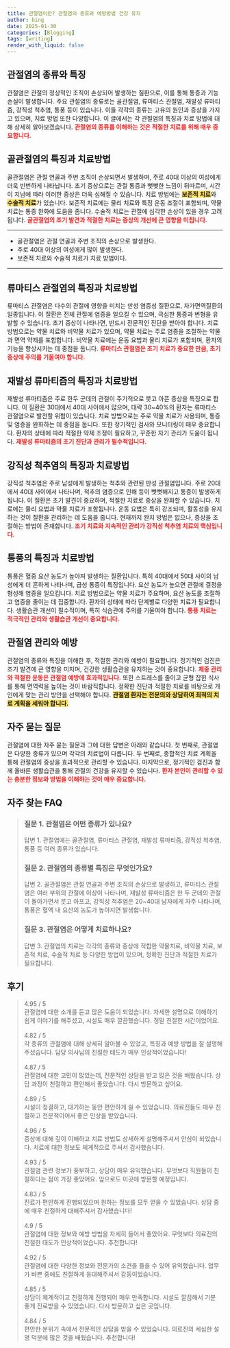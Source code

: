```yaml
---
title: 관절염이란? 관절염의 종류와 예방방법 건강 유지
author: bing
date: 2025-01-30
categories: [Blogging]
tags: [writing]
render_with_liquid: false
---
```



<h2 id='관절염의 종류와 특징'>관절염의 종류와 특징</h2>

<p>관절염은 관절의 정상적인 조직이 손상되어 발생하는 질환으로, 이를 통해 통증과 기능 손실이 발생합니다. 주요 관절염의 종류로는 골관절염, 류마티스 관절염, 재발성 류마티즘, 강직성 척추염, 통풍 등이 있습니다. 이들 각각의 종류는 고유의 원인과 증상을 가지고 있으며, 치료 방법 또한 다양합니다. 이 글에서는 각 관절염의 특징과 치료 방법에 대해 상세히 알아보겠습니다. <b><span style="color: #ee2323;">관절염의 종류를 이해하는 것은 적절한 치료를 위해 매우 중요합니다.</span></b></p>

<h2 id='골관절염의 특징과 치료방법'>골관절염의 특징과 치료방법</h2>

<p>골관절염은 관절 연골과 주변 조직이 손상되면서 발생하며, 주로 40대 이상의 여성에게 더욱 빈번하게 나타납니다. 초기 증상으로는 관절 통증과 뻣뻣한 느낌이 뒤따르며, 시간이 지남에 따라 이러한 증상은 더욱 심해질 수 있습니다. 치료 방법에는 <b><span style="background-color: #ffe066;">보존적 치료</span></b>와 <b><span style="background-color: #ffe066;">수술적 치료</span></b>가 있습니다. 보존적 치료에는 물리 치료와 특정 운동 조절이 포함되며, 약물 치료는 통증 완화에 도움을 줍니다. 수술적 치료는 관절에 심각한 손상이 있을 경우 고려됩니다. <b><span style="color: #ee2323;">골관절염의 조기 발견과 적절한 치료는 증상의 개선에 큰 영향을 미칩니다.</span></b></p>

<hr />

<ul>
    <li>골관절염은 관절 연골과 주변 조직의 손상으로 발생한다.</li>
    <li>주로 40대 이상의 여성에게 많이 발생한다.</li>
    <li>보존적 치료와 수술적 치료가 치료 방법이다.</li>
</ul>

<hr />

<h2 id='류마티스 관절염의 특징과 치료방법'>류마티스 관절염의 특징과 치료방법</h2>

<p>류마티스 관절염은 다수의 관절에 영향을 미치는 만성 염증성 질환으로, 자가면역질환의 일종입니다. 이 질환은 전체 관절에 염증을 일으킬 수 있으며, 극심한 통증과 변형을 유발할 수 있습니다. 초기 증상이 나타나면, 반드시 전문적인 진단을 받아야 합니다. 치료 방법으로는 약물 치료와 비약물 치료가 있으며, 약물 치료는 주로 염증을 조절하는 약물과 면역 약제를 포함합니다. 비약물 치료에는 운동 요법과 물리 치료가 포함되며, 환자의 기능을 향상시키는 데 중점을 둡니다. <b><span style="color: #ee2323;">류마티스 관절염은 조기 치료가 중요한 만큼, 초기 증상에 주의를 기울여야 합니다.</span></b></p>

<h2 id='재발성 류마티즘의 특징과 치료방법'>재발성 류마티즘의 특징과 치료방법</h2>

<p>재발성 류마티즘은 주로 한두 군데의 관절이 주기적으로 붓고 아픈 증상을 특징으로 합니다. 이 질환은 30대에서 40대 사이에서 많으며, 대략 30~40%의 환자는 류마티스 관절염으로 발전할 위험이 있습니다. 치료 방법으로는 주로 약물 치료가 사용되며, 통증 및 염증을 완화하는 데 중점을 둡니다. 또한 정기적인 검사와 모니터링이 매우 중요합니다. 환자의 상태에 따라 적절한 약제 조정이 필요하고, 꾸준한 자기 관리가 도움이 됩니다. <b><span style="color: #ee2323;">재발성 류마티즘의 조기 진단과 관리가 필수적입니다.</span></b></p>

<h2 id='강직성 척추염의 특징과 치료방법'>강직성 척추염의 특징과 치료방법</h2>

<p>강직성 척추염은 주로 남성에게 발생하는 척추와 관련된 만성 관절염입니다. 주로 20대에서 40대 사이에서 나타나며, 척추의 염증으로 인해 등이 뻣뻣해지고 통증이 발생하게 됩니다. 이 질환은 초기 발견이 중요하며, 적절한 치료로 증상을 완화할 수 있습니다. 치료에는 물리 요법과 약물 치료가 포함됩니다. 운동 요법은 특히 강조되며, 활동성을 유지하는 것이 질환을 관리하는 데 도움을 줍니다. 현재까지 완치 방법은 없으나, 증상을 조절하는 방법이 존재합니다. <b><span style="color: #ee2323;">조기 치료와 지속적인 관리가 강직성 척추염 치료의 핵심입니다.</span></b></p>

<h2 id='통풍의 특징과 치료방법'>통풍의 특징과 치료방법</h2>

<p>통풍은 혈중 요산 농도가 높아져 발생하는 질환입니다. 특히 40대에서 50대 사이의 남성에게 더 흔하게 나타나며, 급성 통증이 특징입니다. 요산 농도가 높으면 관절에 결정을 형성해 염증을 일으킵니다. 치료 방법으로는 약물 치료가 주요하며, 요산 농도를 조절하고 염증을 줄이는 데 집중합니다. 환자의 상태에 따라 단계별로 다양한 치료가 필요합니다. 생활습관 개선이 필수적이며, 특히 식습관에 주의를 기울여야 합니다. <b><span style="color: #ee2323;">통풍 치료는 적극적인 관리와 생활습관 개선이 중요합니다.</span></b></p>

<h2 id='관절염 관리와 예방'>관절염 관리와 예방</h2>

<p>관절염의 종류와 특징을 이해한 후, 적절한 관리와 예방이 필요합니다. 정기적인 검진은 조기 발견에 큰 영향을 미치며, 건강한 생활습관을 유지하는 것이 중요합니다. <b><span style="color: #ee2323;">체중 관리와 적절한 운동은 관절염 예방에 효과적입니다.</span></b> 또한 스트레스를 줄이고 균형 잡힌 식사를 통해 면역력을 높이는 것이 바람직합니다. 정확한 진단과 적절한 치료를 바탕으로 개인에게 맞는 관리 방안을 선택해야 합니다. <b><span style="background-color: #ffe066;">관절염 환자는 전문의와 상담하여 최적의 치료 계획을 세워야 합니다.</span></b></p>

<h2 id='자주 묻는 질문'>자주 묻는 질문</h2>

<p>관절염에 대한 자주 묻는 질문과 그에 대한 답변은 아래와 같습니다. 첫 번째로, 관절염은 다양한 종류가 있으며 각각의 치료법이 다릅니다. 두 번째로, 종합적인 치료 계획을 통해 관절염의 증상을 효과적으로 관리할 수 있습니다. 마지막으로, 정기적인 검진과 함께 올바른 생활습관을 통해 관절의 건강을 유지할 수 있습니다. <b><span style="color: #ee2323;">환자 본인이 관리할 수 있는 충분한 정보와 방법을 이해하는 것이 매우 중요합니다.</span></b></p>


<h2 id='자주_찾는_FAQ'>자주 찾는 FAQ</h2>
<div itemscope="" itemtype="https://schema.org/FAQPage"> 
<blockquote> 
<div itemscope="" itemprop="mainEntity" itemtype="https://schema.org/Question"> 
<h3 itemprop="name">질문 1. 관절염은 어떤 종류가 있나요?</h3> 
<div itemscope="" itemprop="acceptedAnswer" itemtype="https://schema.org/Answer"> 
<span itemprop="text"> 
<p>답변 1. 관절염에는 골관절염, 류마티스 관절염, 재발성 류마티즘, 강직성 척추염, 통풍 등 여러 종류가 있습니다.</p> 
</span> 
</div> 
</div> 
<div itemscope="" itemprop="mainEntity" itemtype="https://schema.org/Question"> 
<h3 itemprop="name">질문 2. 관절염의 종류별 특징은 무엇인가요?</h3> 
<div itemscope="" itemprop="acceptedAnswer" itemtype="https://schema.org/Answer"> 
<span itemprop="text"> 
<p>답변 2. 골관절염은 관절 연골과 주변 조직의 손상으로 발생하고, 류마티스 관절염은 여러 부위의 관절에 이상이 나타나며, 재발성 류마티즘은 한 두 군데의 관절이 돌아가면서 붓고 아프고, 강직성 척추염은 20~40대 남자에게 자주 나타나며, 통풍은 혈액 내 요산의 농도가 높아지면 발생합니다.</p> 
</span> 
</div> 
</div> 
<div itemscope="" itemprop="mainEntity" itemtype="https://schema.org/Question"> 
<h3 itemprop="name">질문 3. 관절염은 어떻게 치료하나요?</h3> 
<div itemscope="" itemprop="acceptedAnswer" itemtype="https://schema.org/Answer"> 
<span itemprop="text"> 
<p>답변 3. 관절염의 치료는 각각의 종류와 증상에 적합한 약물치료, 비약물 치료, 보존적 치료, 수술적 치료 등 다양한 방법이 있으며, 정확한 진단과 적절한 치료가 필요합니다.</p> 
</span> 
</div> 
</div> 
</blockquote> 
</div>
<h2 id='후기'>후기</h2>
<div itemscope itemtype="https://schema.org/Product">
  <blockquote>
  <div itemprop="review" itemscope itemtype="https://schema.org/Review">
      <div itemprop="reviewRating" itemscope itemtype="https://schema.org/Rating"> <span itemprop="ratingValue">4.95</span> / <span itemprop="bestRating">5</span> </div>
      <span itemprop="reviewBody">관절염에 대한 소개를 듣고 많은 도움이 되었습니다. 자세한 설명으로 이해하기 쉽게 이야기를 해주셨고, 시설도 매우 깔끔했습니다. 정말 친절한 시간이었어요.</span>
  </div>
  <br>
  <div itemprop="review" itemscope itemtype="https://schema.org/Review">
      <div itemprop="reviewRating" itemscope itemtype="https://schema.org/Rating"> <span itemprop="ratingValue">4.82</span> / <span itemprop="bestRating">5</span> </div>
      <span itemprop="reviewBody">각 종류의 관절염에 대해 상세히 알아볼 수 있었고, 특징과 예방 방법을 잘 설명해주셨습니다. 담당 의사님의 친절한 태도가 매우 인상적이었습니다!</span>
  </div>
  <br>
  <div itemprop="review" itemscope itemtype="https://schema.org/Review">
      <div itemprop="reviewRating" itemscope itemtype="https://schema.org/Rating"> <span itemprop="ratingValue">4.87</span> / <span itemprop="bestRating">5</span> </div>
      <span itemprop="reviewBody">관절염에 대한 고민이 많았는데, 전문적인 상담을 받고 많은 것을 배웠습니다. 상담 과정이 친절하고 편안해서 좋았습니다. 다시 방문하고 싶어요.</span>
  </div>
  <br>
  <div itemprop="review" itemscope itemtype="https://schema.org/Review">
      <div itemprop="reviewRating" itemscope itemtype="https://schema.org/Rating"> <span itemprop="ratingValue">4.89</span> / <span itemprop="bestRating">5</span> </div>
      <span itemprop="reviewBody">시설이 청결하고, 대기하는 동안 편안하게 쉴 수 있었습니다. 의료진들도 매우 친절하고 전문적이어서 좋은 인상을 받았습니다.</span>
  </div>
  <br>
  <div itemprop="review" itemscope itemtype="https://schema.org/Review">
      <div itemprop="reviewRating" itemscope itemtype="https://schema.org/Rating"> <span itemprop="ratingValue">4.96</span> / <span itemprop="bestRating">5</span> </div>
      <span itemprop="reviewBody">증상에 대해 깊이 이해하고 치료 방법도 상세하게 설명해주셔서 안심이 되었습니다. 치료에 대한 정보도 체계적으로 주셔서 감사했습니다.</span>
  </div>
  <br>
  <div itemprop="review" itemscope itemtype="https://schema.org/Review">
      <div itemprop="reviewRating" itemscope itemtype="https://schema.org/Rating"> <span itemprop="ratingValue">4.93</span> / <span itemprop="bestRating">5</span> </div>
      <span itemprop="reviewBody">관절염 관련 정보가 풍부하고, 상담이 매우 유익했습니다. 무엇보다 직원들이 친절하다는 점이 가장 좋았어요. 앞으로도 이곳에 방문할 예정입니다.</span>
  </div>
  <br>
  <div itemprop="review" itemscope itemtype="https://schema.org/Review">
      <div itemprop="reviewRating" itemscope itemtype="https://schema.org/Rating"> <span itemprop="ratingValue">4.83</span> / <span itemprop="bestRating">5</span> </div>
      <span itemprop="reviewBody">진료가 편안하게 진행되었으며 원하는 정보를 모두 얻을 수 있었습니다. 상담 중에 매우 친절하게 대해주셔서 감사했습니다!</span>
  </div>
  <br>
  <div itemprop="review" itemscope itemtype="https://schema.org/Review">
      <div itemprop="reviewRating" itemscope itemtype="https://schema.org/Rating"> <span itemprop="ratingValue">4.9</span> / <span itemprop="bestRating">5</span> </div>
      <span itemprop="reviewBody">관절염에 대한 정보와 예방 방법을 자세히 들어서 좋았어요. 무엇보다 의료진의 친절한 태도가 인상적이었습니다. 추천합니다!</span>
  </div>
  <br>
  <div itemprop="review" itemscope itemtype="https://schema.org/Review">
      <div itemprop="reviewRating" itemscope itemtype="https://schema.org/Rating"> <span itemprop="ratingValue">4.92</span> / <span itemprop="bestRating">5</span> </div>
      <span itemprop="reviewBody">관절염에 대한 다양한 정보와 전문가의 소견을 들을 수 있어 유익했습니다. 업무가 바쁜 중에도 친절하게 응대해주셔서 감동이었습니다.</span>
  </div>
  <br>
  <div itemprop="review" itemscope itemtype="https://schema.org/Review">
      <div itemprop="reviewRating" itemscope itemtype="https://schema.org/Rating"> <span itemprop="ratingValue">4.85</span> / <span itemprop="bestRating">5</span> </div>
      <span itemprop="reviewBody">상담이 체계적이고 친절하게 진행되어 매우 만족합니다. 시설도 깔끔해서 기분 좋게 진료받을 수 있었습니다. 다시 방문하고 싶은 곳입니다.</span>
  </div>
  <br>
  <div itemprop="review" itemscope itemtype="https://schema.org/Review">
      <div itemprop="reviewRating" itemscope itemtype="https://schema.org/Rating"> <span itemprop="ratingValue">4.84</span> / <span itemprop="bestRating">5</span> </div>
      <span itemprop="reviewBody">편안한 분위기 속에서 전문적인 상담을 받을 수 있었습니다. 의료진의 세심한 설명 덕분에 많은 것을 배웠습니다. 추천합니다!</span>
  </div>
  </blockquote>
</div>

